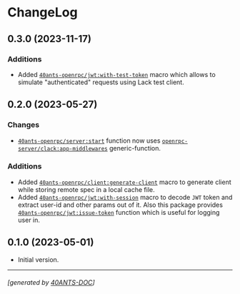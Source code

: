 <a id="x-2840ANTS-OPENRPC-DOCS-2FCHANGELOG-3A-40CHANGELOG-2040ANTS-DOC-2FLOCATIVES-3ASECTION-29"></a>

# ChangeLog

<a id="x-2840ANTS-OPENRPC-DOCS-2FCHANGELOG-3A-3A-7C0-2E3-2E0-7C-2040ANTS-DOC-2FLOCATIVES-3ASECTION-29"></a>

## 0.3.0 (2023-11-17)

<a id="additions"></a>

### Additions

* Added [`40ants-openrpc/jwt:with-test-token`][e182] macro which allows to simulate "authenticated" requests using Lack test client.

<a id="x-2840ANTS-OPENRPC-DOCS-2FCHANGELOG-3A-3A-7C0-2E2-2E0-7C-2040ANTS-DOC-2FLOCATIVES-3ASECTION-29"></a>

## 0.2.0 (2023-05-27)

<a id="changes"></a>

### Changes

* [`40ants-openrpc/server:start`][999c] function now uses [`openrpc-server/clack:app-middlewares`][a0d7] generic-function.

<a id="additions"></a>

### Additions

* Added [`40ants-openrpc/client:generate-client`][bc77] macro to generate client while storing remote spec in a local cache file.
* Added [`40ants-openrpc/jwt:with-session`][a8b1] macro to decode `JWT` token and extract user-id and other params out of it. Also this package provides [`40ants-openrpc/jwt:issue-token`][1315] function which is useful for logging user in.

<a id="x-2840ANTS-OPENRPC-DOCS-2FCHANGELOG-3A-3A-7C0-2E1-2E0-7C-2040ANTS-DOC-2FLOCATIVES-3ASECTION-29"></a>

## 0.1.0 (2023-05-01)

* Initial version.


[bc77]: https://40ants.com/40ants-openrpc/#x-2840ANTS-OPENRPC-2FCLIENT-3AGENERATE-CLIENT-20-2840ANTS-DOC-2FLOCATIVES-3AMACRO-29-29
[1315]: https://40ants.com/40ants-openrpc/#x-2840ANTS-OPENRPC-2FJWT-3AISSUE-TOKEN-20FUNCTION-29
[a8b1]: https://40ants.com/40ants-openrpc/#x-2840ANTS-OPENRPC-2FJWT-3AWITH-SESSION-20-2840ANTS-DOC-2FLOCATIVES-3AMACRO-29-29
[e182]: https://40ants.com/40ants-openrpc/#x-2840ANTS-OPENRPC-2FJWT-3AWITH-TEST-TOKEN-20-2840ANTS-DOC-2FLOCATIVES-3AMACRO-29-29
[999c]: https://40ants.com/40ants-openrpc/#x-2840ANTS-OPENRPC-2FSERVER-3ASTART-20FUNCTION-29
[a0d7]: https://40ants.com/openrpc/#x-28OPENRPC-SERVER-2FCLACK-3AAPP-MIDDLEWARES-20GENERIC-FUNCTION-29

* * *
###### [generated by [40ANTS-DOC](https://40ants.com/doc/)]
